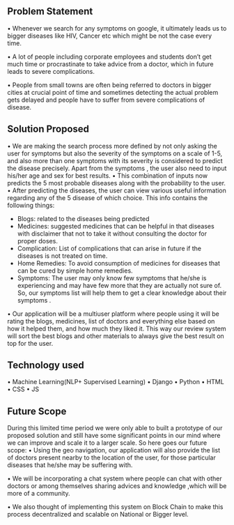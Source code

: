 ## Problem Statement

•	Whenever we search for any symptoms on google, it ultimately leads us to bigger diseases like HIV, Cancer etc which might be not the case every time.

•	A lot of people including corporate employees and students don’t get much time or procrastinate to take advice from a doctor, which in future leads to severe complications.


•	People from small towns are often being referred to doctors in bigger cities at crucial point of time and sometimes detecting the actual problem gets delayed and people have to suffer from severe complications of disease.  

## Solution Proposed

•	We are making the search process more defined by not only asking the user for symptoms but also the severity of the symptoms on a scale of 1-5, and also more than one symptoms with its severity is considered to predict the disease precisely. Apart from the symptoms ,  the user also need to input his/her age and sex for best results.
•	This combination of inputs now predicts the 5 most probable diseases along with the probability to the user. 
•	After predicting the diseases, the user can view various useful information regarding any of the 5 disease of which choice. This info contains the following things:

* Blogs: related to the diseases being predicted
* Medicines: suggested medicines that can be helpful in that diseases with disclaimer that not to take it without consulting the doctor for proper doses.
* Complication: List of complications that can arise in future if the diseases is not treated on time.
* Home Remedies: To avoid consumption of medicines for diseases that can be cured by simple home remedies.
* Symptoms: The user may only know few symptoms that he/she is experiencing and may have few more that they are actually not sure of. So, our symptoms list will help them to get a clear knowledge  about their symptoms .

•	Our application will be a multiuser platform where people using it will be rating the blogs, medicines, list of doctors and everything else based on how it helped them, and how much they liked it. This way our review system will sort the best blogs and other materials to always give the best result on top for the user.




## Technology used

•	Machine Learning(NLP+ Supervised Learning)
•	Django
•	Python
•	HTML
•	CSS
•	JS

## Future Scope
During this limited time period we were only able to built a prototype of our proposed solution and still have some significant points in our mind where we can improve and scale it to a larger scale. So here goes our future scope:
•	Using the geo navigation, our application will also provide the list of doctors present nearby to the location of the user, for those particular diseases that he/she may be suffering with.

•	We will be incorporating a chat system where people can chat with other doctors or among themselves sharing advices and knowledge ,which will be more of a community.

•	We also thought of implementing this system on Block Chain to make this process decentralized and scalable on National or Bigger level.
